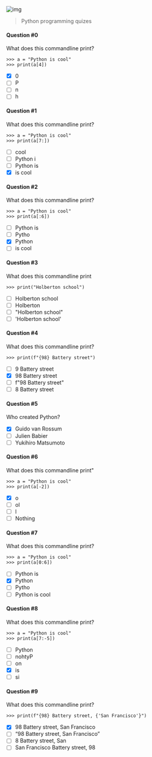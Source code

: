 ![img](https://assets.imaginablefutures.com/media/images/ALX_Logo.max-200x150.png)
> Python programming quizes

#### Question #0
What does this commandline print?
```
>>> a = "Python is cool"
>>> print(a[4])
```
* [X] 0
* [ ] P
* [ ] n
* [ ] h

#### Question #1
What does this commandline print?
```
>>> a = "Python is cool"
>>> print(a[7:])
```
* [ ] cool
* [ ] Python i
* [ ] Python is
* [X] is cool

#### Question #2
What does this commandline print?
```
>>> a = "Python is cool"
>>> print(a[:6])
```
* [ ] Python is
* [ ] Pytho
* [X] Python
* [ ] is cool 

#### Question #3
What does this commandline print
```
>>> print("Holberton school")
```
* [ ] Holberton school
* [ ] Holberton
* [ ] "Holberton school"
* [ ] 'Holberton school'

#### Question #4
What does this commandline print?
```
>>> print(f"{98} Battery street")
```
* [ ] 9 Battery street
* [X] 98 Battery street
* [ ] f"98 Battery street"
* [ ] 8 Battery street

#### Question #5
Who created Python?
* [X] Guido van Rossum
* [ ] Julien Babier
* [ ] Yukihiro Matsumoto

#### Question #6
What does this commandline print"
```
>>> a = "Python is cool"
>>> print(a[-2])
```
* [X] o
* [ ] ol 
* [ ] l
* [ ] Nothing

#### Question #7
What does this commandline print?
```
>>> a = "Python is cool"
>>> print(a[0:6])
```
* [ ] Python is
* [X] Python 
* [ ] Pytho
* [ ] Python is cool

#### Question #8
What does this commandline print?
```
>>> a = "Python is cool"
>>> print(a[7:-5])
```
* [ ] Python
* [ ] nohtyP
* [ ] on
* [X] is
* [ ] si

#### Question #9
What does this commandline print?
```
>>> print(f"{98} Battery street, {'San Francisco'}")
```
* [X] 98 Battery street, San Francisco
* [ ] “98 Battery street, San Francisco”
* [ ] 8 Battery street, San
* [ ] San Francisco Battery street, 98
